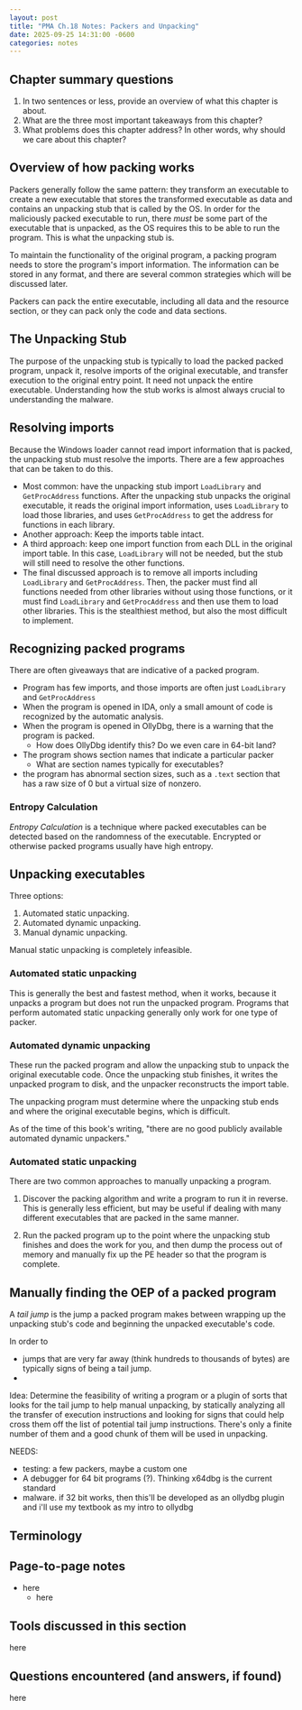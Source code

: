 ```yaml
---
layout: post
title: "PMA Ch.18 Notes: Packers and Unpacking"
date: 2025-09-25 14:31:00 -0600
categories: notes
---
```



## Chapter summary questions
1. In two sentences or less, provide an overview of what this chapter is about.
2. What are the three most important takeaways from this chapter?
3. What problems does this chapter address? In other words, why should we care about this chapter?

## Overview of how packing works
Packers generally follow the same pattern: they transform an executable to create a new executable that stores the transformed executable as data and contains an unpacking stub that is called by the OS. In order for the maliciously packed executable to run, there *must* be some part of the executable that is unpacked, as the OS requires this to be able to run the program. This is what the unpacking stub is. 

To maintain the functionality of the original program, a packing program needs to store the program's import information. The information can be stored in any format, and there are several common strategies which will be discussed later. 

Packers can pack the entire executable, including all data and the resource section, or they can pack only the code and data sections. 

## The Unpacking Stub
The purpose of the unpacking stub is typically to load the packed packed program, unpack it, resolve imports of the original executable, and transfer execution to the original entry point. It need not unpack the entire executable. Understanding how the stub works is almost always crucial to understanding the malware. 

## Resolving imports
Because the Windows loader cannot read import information that is packed, the unpacking stub must resolve the imports. There are a few approaches that can be taken to do this.
* Most common: have the unpacking stub import ``LoadLibrary`` and ``GetProcAddress`` functions. After the unpacking stub unpacks the original executable, it reads the original import information, uses ``LoadLibrary`` to load those libraries, and uses ``GetProcAddress`` to get the address for functions in each library. 
* Another approach: Keep the imports table intact.
* A third approach: keep one import function from each DLL in the original import table. In this case, ``LoadLibrary`` will not be needed, but the stub will still need to resolve the other functions. 
* The final discussed approach is to remove all imports including ``LoadLibrary`` and ``GetProcAddress``. Then, the packer must find all functions needed from other libraries without using those functions, or it must find ``LoadLibrary`` and ``GetProcAddress`` and then use them to load other libraries. This is the stealthiest method, but also the most difficult to implement. 



## Recognizing packed programs
There are often giveaways that are indicative of a packed program.
* Program has few imports, and those imports are often just ``LoadLibrary`` and ``GetProcAddress``
* When the program is opened in IDA, only a small amount of code is recognized by the automatic analysis.
* When the program is opened in OllyDbg, there is a warning that the program is packed.
  * How does OllyDbg identify this? Do we even care in 64-bit land?
* The program shows section names that indicate a particular packer
  * What are section names typically for executables?
* the program has abnormal section sizes, such as a ``.text`` section that has a raw size of 0 but a virtual size of nonzero. 

### Entropy Calculation
*Entropy Calculation* is a technique where packed executables can be detected based on the randomness of the executable. Encrypted or otherwise packed programs usually have high entropy. 


## Unpacking executables
Three options:
1. Automated static unpacking.
2. Automated dynamic unpacking.
3. Manual dynamic unpacking.

Manual static unpacking is completely infeasible. 


### Automated static unpacking
This is generally the best and fastest method, when it works, because it unpacks a program but does not run the unpacked program. Programs that perform automated static unpacking generally only work for one type of packer. 

### Automated dynamic unpacking
These run the packed program and allow the unpacking stub to unpack the original executable code. Once the unpacking stub finishes, it writes the unpacked program to disk, and the unpacker reconstructs the import table. 

The unpacking program must determine where the unpacking stub ends and where the original executable begins, which is difficult. 

As of the time of this book's writing, "there are no good publicly available automated dynamic unpackers." 

### Automated static unpacking
There are two common approaches to manually unpacking a program.

1. Discover the packing algorithm and write a program to run it in reverse. This is generally less efficient, but may be useful if dealing with many different executables that are packed in the same manner.

2. Run the packed program up to the point where the unpacking stub finishes and does the work for you, and then dump the process out of memory and manually fix up the PE header so that the program is complete. 


## Manually finding the OEP of a packed program

A *tail jump* is the jump a packed program makes between wrapping up the unpacking stub's code and beginning the unpacked executable's code.

In order to

* jumps that are very far away (think hundreds to thousands of bytes) are typically signs of being a tail jump.
* 

Idea: Determine the feasibility of writing a program or a plugin of sorts that looks for the tail jump to help manual unpacking, by statically analyzing all the transfer of execution instructions and looking for signs that could help cross them off the list of potential tail jump instructions. There's only a finite number of them and a good chunk of them will be used in unpacking. 


NEEDS:
  * testing: a few packers, maybe a custom one
  * A debugger for 64 bit programs (?). Thinking x64dbg is the current standard
  * malware. if 32 bit works, then this'll be developed as an ollydbg plugin and i'll use my textbook as my
  intro to ollydbg 


## Terminology


## Page-to-page notes
* here
  * here

## Tools discussed in this section
here

## Questions encountered (and answers, if found)
here





